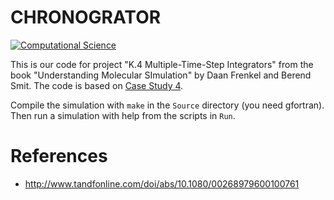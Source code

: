 CHRONOGRATOR
============

[![Computational Science](http://preview.computationalscience.nl/wp-content/uploads/2014/09/computationalsciencelogo-fc-trans-300x100.png)](http://uva.computationalscience.nl/)

This is our code for project "K.4 Multiple-Time-Step Integrators" from the book
"Understanding Molecular SImulation" by Daan Frenkel and Berend Smit. The code
is based on
[Case Study 4](http://www.acmm.nl/molsim/frenkel_smit/CaseStudy_4/index.html).

Compile the simulation with `make` in the `Source` directory (you need
gfortran). Then run a simulation with help from the scripts in `Run`.

# References

* <http://www.tandfonline.com/doi/abs/10.1080/00268979600100761>
